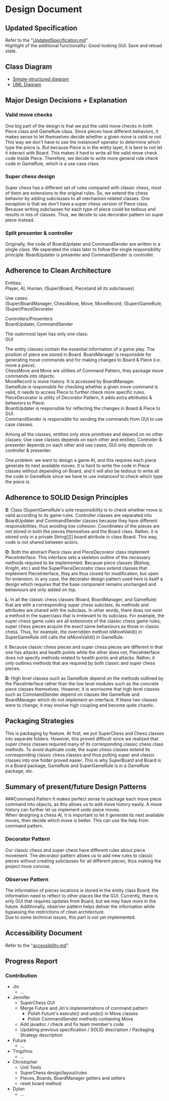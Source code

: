 # Design Document

## Updated Specification
Refer to the "[UpdatedSpecification.md](UpdatedSpecification.md)".  
Highlight of the additional functionality: Good-looking GUI. Save and reload state. 

## Class Diagram
- [Simple-structured diagram](Class_Diagram%20Mermaid.md)
- [UML Diagram](class%20diagram.uml)

## Major Design Decisions + Explanation
### Valid move checks
One big part of the design is that we put the valid move checks in both Piece class and GameRule class.
Since pieces have different behaviors, it makes sense to let themselves decide whether a given move is valid or not.
This way we don't have to use the instanceof operator to determine which type the piece is. But because Piece is in the entity 
layer, it is best to not let it interact with Board. This makes it hard to write all the valid move check code inside
Piece. Therefore, we decide to write more general rule check code in GameRule, which is a use case class.

### Super chess design
Super chess has a different set of rules compared with classic chess, most of them are extensions to the original rules.
So, we extend the chess behavior by adding subclasses to all mechanism related classes. One exception is that we don't 
have a super chess version of Piece class. Because writing subclasses for each type of piece could be tedious and results 
in lots of classes. Thus, we decide to use decorator pattern on super piece instead.

### Split presenter & controller
Originally, the code of BoardUpdater and CommandSender are written in a single class. We seperated the class
later to follow the single responsibility principle: BoardUpdater is presenter and CommandSender is controller.

## Adherence to Clean Architecture
Entities:\
Player, AI, Human, (Super)Board, Piece(and all its subclasses)

Use cases:\
(Super)BoardManager, ChessMove, Move, MoveRecord, (Super)GameRule, (Super)PieceDecorator

Controllers/Presenters:\
BoardUpdater, CommandSender

The outermost layer has only one class:\
GUI

The entity classes contain the essential information of a game play. The position of piece are stored in Board.
BoardManager is responsible for generating move commands and for making changes to Board & Piece (i.e. move a piece).\
ChessMove and Move are utilities of Command Pattern, they package move commands into objects.\
MoveRecord is move history. It is accessed by BoardManager.\
GameRule is responsible for checking whether a given move command is valid, it needs to access Piece to further check
more specific rules.\
PieceDecorator is utility of Decorator Pattern, it adds extra attributes & behaviors to Piece.\
BoardUpdater is responsible for reflecting the changes in Board & Piece to GUI.\
CommandSender is responsible for sending the commands from GUI to use case classes.

Among all the classes, entities only store primitives and depend on no other classes; Use case classes depends on each
other and entities; Controller & presenter depends on each other and use cases; GUI only depends on controller & 
presenter.

One problem: we want to design a game AI, and this requires each piece generate its next available moves. It is hard to 
write the code in Piece classes without depending on Board, and it will also be tedious to write all the code in 
GameRule since we have to use instanceof to check which type the piece is.



## Adherence to SOLID Design Principles
**S**: Class (Super)GameRule's sole responsibility is to check whether move is valid according to its game rules. 
Controller classes are separated into BoardUpdater and CommandSender classes because they have different 
responsibilities, thus avoiding low cohesion. Coordinates of the pieces are not stored in both the pieces themselves 
and the Board class. Rather, it is stored only in a private String[][] board attribute in class Board. This way, code is
not shared between actors.

**O**: Both the abstract Piece class and PieceDecorator class implement PieceInterface. This interface sets 
a skeleton outline of the necessary methods required to be implemented. Because piece classes (Bishop, Knight, etc.)
and the SuperPieceDecorator class extend classes that implement PieceInterface, they are thus closed for modification, 
but open for extension. In any case, the decorator design pattern used here is itself a design which requires that the 
base component remains unchanged and behaviours are only added on top.

**L**: In all the classic chess classes (Board, BoardManager, and GameRule) that are with a corresponding super chess 
subclass, its methods and attributes are shared with the subclass. In other words, there does not exist a method in the 
superclass that is irrelevant to its subclass. For example, the super chess game rules are all extensions of the classic
chess game rules; super chess pieces acquire the exact same behaviours as those in classic chess. Thus, for example, 
the overridden method isMoveValid() in SuperGameRule still calls the isMoveValid() in GameRule. 

**I**: Because classic chess pieces and super chess pieces are different in that one has attacks and health points 
while the other does not, PieceInterface does not specify methods related to health points and attacks. Rather, it only
outlines methods that are required by both classic and super chess pieces. 

**D**: High level classes such as GameRule depend on the methods outlined by the PieceInterface rather than 
the low level modules such as the concrete piece classes themselves. However, it is worrisome that high level classes
such as CommandSender depend on classes like GameRule and BoardManager which do not implement an interface. If these 
two classes were to change, it may involve high coupling and become quite chaotic.

## Packaging Strategies
This is packaging by feature. At first, we put SuperChess and Chess classes into separate folders. However, this proved
difficult since we realized that super chess classes required many of its corresponding classic chess class methods. To 
avoid duplicate code, the super chess classes extend its corresponding classic chess classes and thus putting super 
and classic classes into one folder proved easier. This is why SuperBoard and Board is in a Board package, GameRule and
SuperGameRule is in a GameRule package, etc.

## Summary of present/future Design Patterns 
###Command Pattern
It makes perfect sense to package each move piece command into objects, as this allows us to add move history easily.
A move history can further let us implement undo piece moves. \
When designing a chess AI, it is important to let it generate its next available moves, then decide which move is 
better. This can use the help from command pattern.

### Decorator Pattern
Our classic chess and super chess have different rules about piece movement. The decorator pattern allows us to add new
rules to classic pieces without creating subclasses for all different pieces, thus making the project more concise.

### Observer Pattern
The information of pieces locations is stored in the entity class Board, the information need to reflect to other places
like the GUI. Currently, there is only GUI that requires updates from Board, but we may have more in the future.
Additionally, observer pattern helps deliver the information while bypassing the restrictions of clean architecture.\
Due to some technical issues, this part is not yet implemented.

## Accessibility Document
Refer to the "[accessibility.md](accessibility.md)".

## Progress Report

### Contribution 

- Jin
    - ...
- Jennifer
    - SuperChess GUI
    - Merge Future and Jin's implementations of command pattern 
      - Polish Future's execute() and undo() in Move classes
      - Polish CommandSender methods containing Move
    - Add javadoc / check and fix team member's code 
    - Updating previous specification / SOLID description / Packaging Strategy description
- Future
    - ...
- Tingzhou
    - ...
- Christopher
    - Unit Tests
    - SuperChess design/layout/rules
    - Pieces, Boards, BoardManager getters and setters
    - reset board method
- Dylan
    - ...
